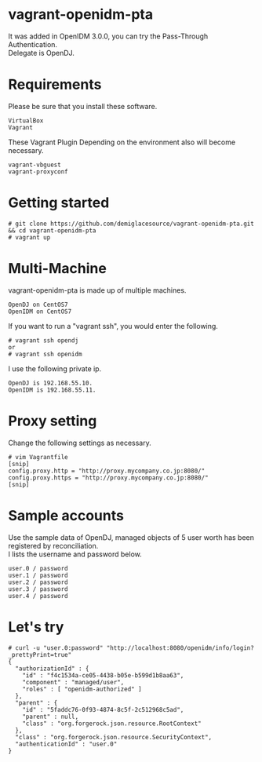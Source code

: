 vagrant-openidm-pta
===================

It was added in OpenIDM 3.0.0, you can try the Pass-Through Authentication.   
Delegate is OpenDJ.  

# Requirements

Please be sure that you install these software.  

    VirtualBox
    Vagrant

These Vagrant Plugin Depending on the environment also will become necessary.  

    vagrant-vbguest
    vagrant-proxyconf

# Getting started

    # git clone https://github.com/demiglacesource/vagrant-openidm-pta.git && cd vagrant-openidm-pta
    # vagrant up

# Multi-Machine

vagrant-openidm-pta is made up of multiple machines.

    OpenDJ on CentOS7
    OpenIDM on CentOS7

If you want to run a "vagrant ssh", you would enter the following.

    # vagrant ssh opendj
    or
    # vagrant ssh openidm

I use the following private ip.

    OpenDJ is 192.168.55.10.
    OpenIDM is 192.168.55.11.

# Proxy setting

Change the following settings as necessary.

    # vim Vagrantfile
    [snip]
    config.proxy.http = "http://proxy.mycompany.co.jp:8080/"
    config.proxy.https = "http://proxy.mycompany.co.jp:8080/"
    [snip]

# Sample accounts

Use the sample data of OpenDJ, managed objects of 5 user worth has been registered by reconciliation.  
I lists the username and password below.

    user.0 / password
    user.1 / password
    user.2 / password
    user.3 / password
    user.4 / password

# Let's try

    # curl -u "user.0:password" "http://localhost:8080/openidm/info/login?_prettyPrint=true"
    {
      "authorizationId" : {
        "id" : "f4c1534a-ce05-4438-b05e-b599d1b8aa63",
        "component" : "managed/user",
        "roles" : [ "openidm-authorized" ]
      },
      "parent" : {
        "id" : "5faddc76-0f93-4874-8c5f-2c512968c5ad",
        "parent" : null,
        "class" : "org.forgerock.json.resource.RootContext"
      },
      "class" : "org.forgerock.json.resource.SecurityContext",
      "authenticationId" : "user.0"
    }
